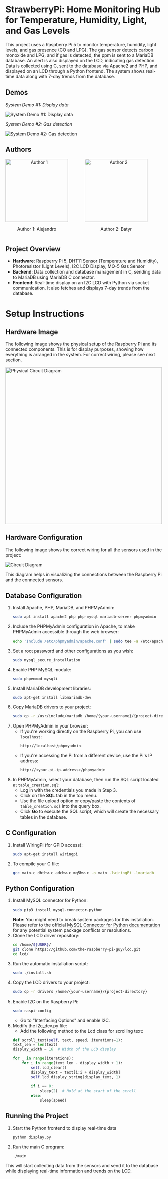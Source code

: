 # StrawberryPi: Home Monitoring Hub for Temperature, Humidity, Light, and Gas Levels

This project uses a Raspberry Pi 5 to monitor temperature, humidity, light levels, and gas presence (CO and LPG). The gas sensor detects carbon monoxide and LPG, and if gas is detected, the ppm is sent to a MariaDB database. An alert is also displayed on the LCD, indicating gas detection. Data is collected using C, sent to the database via Apache2 and PHP, and displayed on an LCD through a Python frontend. The system shows real-time data along with 7-day trends from the database.

## Demos

*System Demo #1: Display data*

![System Demo #1: Display data](img/ex1.gif)

*System Demo #2: Gas detection*

![System Demo #2: Gas detection](img/ex2.gif)



## Authors

<p align="center">
  <div style="display: inline-block; text-align: center; margin-right: 50px;">
    <img src="https://media.licdn.com/dms/image/v2/D5603AQHnmxmLnIzUTQ/profile-displayphoto-shrink_400_400/B56ZOiFBHpG8Ao-/0/1733591045903?e=1738800000&v=beta&t=KAaZJ0CRwZDZlGCOB7exF26cwWCaZpNZtEIpxAiRO8Y" alt="Author 1" width="200">
    <p>Author 1: Alejandro</p>
  </div>
  
  <div style="display: inline-block; text-align: center;">
    <img src="IMAGE_URL_2" alt="Author 2" width="200">
    <p>Author 2: Batyr</p>
  </div>
</p>


## Project Overview

- **Hardware**: Raspberry Pi 5, DHT11 Sensor (Temperature and Humidity), Photoresistor (Light Levels), I2C LCD Display, MQ-5 Gas Sensor
- **Backend**: Data collection and database management in C, sending data to MariaDB using MariaDB C connector.
- **Frontend**: Real-time display on an I2C LCD with Python via socket communication. It also fetches and displays 7-day trends from the database.

# Setup Instructions

## Hardware Image

The following image shows the physical setup of the Raspberry Pi and its connected components. This is for display purposes, showing how everything is arranged in the system. For correct wiring, please see next section.

<img src="img/RaspberryPi_Hardware_Setup.jpg" alt="Physical Circuit Diagram" width="500"/>

## Hardware Configuration

The following image shows the correct wiring for all the sensors used in the project:

![Circuit Diagram](img/CircuitDiagram.jpg)

This diagram helps in visualizing the connections between the Raspberry Pi and the connected sensors.

## Database Configuration

1. Install Apache, PHP, MariaDB, and PHPMyAdmin:
    ```bash
    sudo apt install apache2 php php-mysql mariadb-server phpmyadmin
    ```
2. Include the PHPMyAdmin configuration in Apache, to make PHPMyAdmin accessible through the web browser:
    ```bash
    echo 'Include /etc/phpmyadmin/apache.conf' | sudo tee -a /etc/apache2/apache2.conf
    ```
3. Set a root password and other configurations as you wish:
    ```bash
    sudo mysql_secure_installation
    ```
4. Enable PHP MySQL module:
    ```bash
    sudo phpenmod mysqli
    ```
5. Install MariaDB development libraries:
    ```bash
    sudo apt-get install libmariadb-dev
    ```
6. Copy MariaDB drivers to your project:
    ```bash
    sudo cp -r /usr/include/mariadb /home/{your-username}/{project-directory}
    ```
7. Open PHPMyAdmin in your browser:
    - If you're working directly on the Raspberry Pi, you can use `localhost`:
      ```bash
      http://localhost/phpmyadmin
      ```
    - If you're accessing the Pi from a different device, use the Pi's IP address:
      ```bash
      http://<your-pi-ip-address>/phpmyadmin
      ```
8. In PHPMyAdmin, select your database, then run the SQL script located at `table_creation.sql`:
    - Log in with the credentials you made in Step 3.
    - Click on the **SQL** tab in the top menu.
    - Use the file upload option or copy/paste the contents of `table_creation.sql` into the query box.
    - Click **Go** to execute the SQL script, which will create the necessary tables in the database.

## C Configuration

1. Install WiringPi (for GPIO access):
   ```bash
   sudo apt-get install wiringpi
   ```
2. To compile your C file:
    ```bash
    gcc main.c dhthw.c adchw.c mq5hw.c -o main -lwiringPi -lmariadb
    ```

## Python Configuration
1. Install MySQL connector for Python:
    ```bash
    sudo pip3 install mysql-connector-python
    ```
    **Note:** You might need to break system packages for this installation. Please refer to the official [MySQL Connector for Python documentation](https://dev.mysql.com/doc/connector-python/en/) for any potential system package conflicts or resolutions.
2. Clone the LCD driver repository:
    ```bash
    cd /home/${USER}/
    git clone https://github.com/the-raspberry-pi-guy/lcd.git
    cd lcd/
    ```
3. Run the automatic installation script:
    ```bash
    sudo ./install.sh
    ```
4. Copy the LCD drivers to your project:
    ```bash
    sudo cp -r drivers /home/{your-username}/{project-directory}
    ```
5. Enable I2C on the Raspberry Pi:
    ```bash
    sudo raspi-config
    ```
    - Go to "Interfacing Options" and enable I2C.
6. Modify the i2c_dev.py file:
    - Add the following method to the Lcd class for scrolling text:
    ```python
    def scroll_text(self, text, speed, iterations=1):
    text_len = len(text)
    display_width = 16  # Width of the LCD display
    
    for _ in range(iterations):
        for i in range(text_len - display_width + 1):
            self.lcd_clear()
            display_text = text[i:i + display_width]
            self.lcd_display_string(display_text, 1)

            if i == 0:
                sleep(2)  # Hold at the start of the scroll
            else:
                sleep(speed)
    ```

## Running the Project
1. Start the Python frontend to display real-time data
    ```bash
    python display.py
    ```
2. Run the main C program:
    ```bash
    ./main
    ```
This will start collecting data from the sensors and send it to the database while displaying real-time information and trends on the LCD.






